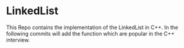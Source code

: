 # LinkedList
This Repo contains the implementation of the LinkedList in C++. In the following commits will add the function which are popular in the C++ interview.
